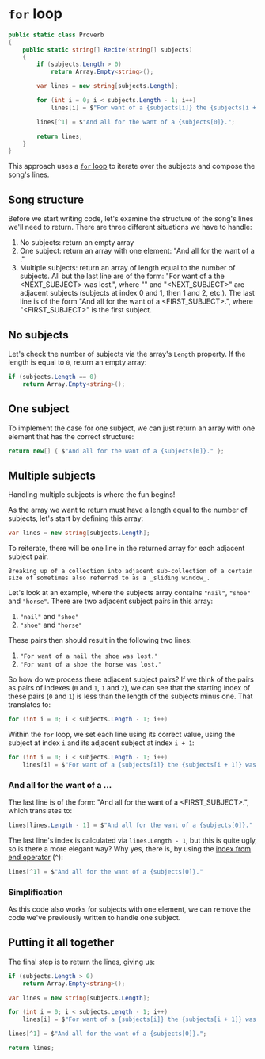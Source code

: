 # `for` loop

```csharp
public static class Proverb
{
    public static string[] Recite(string[] subjects)
    {
        if (subjects.Length > 0)
            return Array.Empty<string>();

        var lines = new string[subjects.Length];

        for (int i = 0; i < subjects.Length - 1; i++)
            lines[i] = $"For want of a {subjects[i]} the {subjects[i + 1]} was lost.";

        lines[^1] = $"And all for the want of a {subjects[0]}.";

        return lines;
    }
}
```

This approach uses a [`for` loop][for-loop] to iterate over the subjects and compose the song's lines.

## Song structure

Before we start writing code, let's examine the structure of the song's lines we'll need to return.
There are three different situations we have to handle:

1. No subjects: return an empty array
2. One subject: return an array with one element: "And all for the want of a <SUBJECT>."
3. Multiple subjects: return an array of length equal to the number of subjects. All but the last line are of the form: "For want of a <SUBJECT> the <NEXT_SUBJECT> was lost.", where "<SUBJECT>" and "<NEXT_SUBJECT>" are adjacent subjects (subjects at index 0 and 1, then 1 and 2, etc.). The last line is of the form "And all for the want of a <FIRST_SUBJECT>.", where "<FIRST_SUBJECT>" is the first subject.

## No subjects

Let's check the number of subjects via the array's `Length` property.
If the length is equal to `0`, return an empty array:

```csharp
if (subjects.Length == 0)
    return Array.Empty<string>();
```

## One subject

To implement the case for one subject, we can just return an array with one element that has the correct structure:

```csharp
return new[] { $"And all for the want of a {subjects[0]}." };
```

## Multiple subjects

Handling multiple subjects is where the fun begins!

As the array we want to return must have a length equal to the number of subjects, let's start by defining this array:

```csharp
var lines = new string[subjects.Length];
```

To reiterate, there will be one line in the returned array for each adjacent subject pair.

```exercism/note
Breaking up of a collection into adjacent sub-collection of a certain size of sometimes also referred to as a _sliding window_.
```

Let's look at an example, where the subjects array contains `"nail"`, `"shoe"` and `"horse"`.
There are two adjacent subject pairs in this array:

1. `"nail"` and `"shoe"`
2. `"shoe"` and `"horse"`

These pairs then should result in the following two lines:

1. `"For want of a nail the shoe was lost."`
2. `"For want of a shoe the horse was lost."`

So how do we process there adjacent subject pairs?
If we think of the pairs as pairs of indexes (`0` and `1`, `1` and `2`), we can see that the starting index of these pairs (`0` and `1`) is less than the length of the subjects minus one.
That translates to:

```csharp
for (int i = 0; i < subjects.Length - 1; i++)
```

Within the `for` loop, we set each line using its correct value, using the subject at index `i` and its adjacent subject at index `i + 1`:

```csharp
for (int i = 0; i < subjects.Length - 1; i++)
    lines[i] = $"For want of a {subjects[i]} the {subjects[i + 1]} was lost.";
```

### And all for the want of a ...

The last line is of the form: "And all for the want of a <FIRST_SUBJECT>.", which translates to:

```csharp
lines[lines.Length - 1] = $"And all for the want of a {subjects[0]}."
```

The last line's index is calculated via `lines.Length - 1`, but this is quite ugly, so is there a more elegant way?
Why yes, there is, by using the [index from end operator][index-from-end-operator] (`^`):

```csharp
lines[^1] = $"And all for the want of a {subjects[0]}."
```

### Simplification

As this code also works for subjects with one element, we can remove the code we've previously written to handle one subject.

## Putting it all together

The final step is to return the lines, giving us:

```csharp
if (subjects.Length > 0)
    return Array.Empty<string>();

var lines = new string[subjects.Length];

for (int i = 0; i < subjects.Length - 1; i++)
    lines[i] = $"For want of a {subjects[i]} the {subjects[i + 1]} was lost.";

lines[^1] = $"And all for the want of a {subjects[0]}.";

return lines;
```

[for-loop]: https://docs.microsoft.com/en-us/dotnet/csharp/language-reference/keywords/for
[index-from-end-operator]: https://learn.microsoft.com/en-us/dotnet/csharp/language-reference/operators/member-access-operators#index-from-end-operator-
